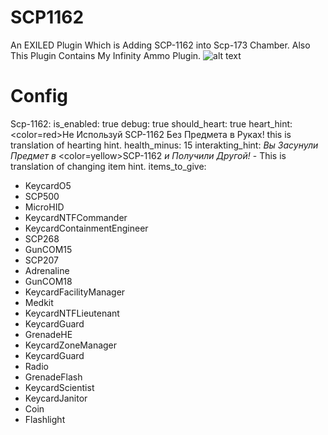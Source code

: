 # SCP1162
An EXILED Plugin Which is Adding SCP-1162 into Scp-173 Chamber.
Also This Plugin Contains My Infinity Ammo Plugin.
![alt text](https://github.com/Marikider/SCP1162/blob/main/image.png?raw=true)
# Config
Scp-1162:
  is_enabled: true
  debug: true
  should_heart: true
  heart_hint: <color=red>Не Используй SCP-1162 Без Предмета в Руках!</color> this is translation of hearting hint.
  health_minus: 15
  interakting_hint: <i>Вы Засунули Предмет в </i><color=yellow>SCP-1162</color><i> и Получили Другой!</i> - This is translation of changing item hint.
  items_to_give:
  - KeycardO5
  - SCP500
  - MicroHID
  - KeycardNTFCommander
  - KeycardContainmentEngineer
  - SCP268
  - GunCOM15
  - SCP207
  - Adrenaline
  - GunCOM18
  - KeycardFacilityManager
  - Medkit
  - KeycardNTFLieutenant
  - KeycardGuard
  - GrenadeHE
  - KeycardZoneManager
  - KeycardGuard
  - Radio
  - GrenadeFlash
  - KeycardScientist
  - KeycardJanitor
  - Coin
  - Flashlight


